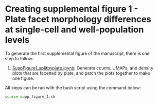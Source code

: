 # Creating supplemental figure 1 - Plate facet morphology differences at single-cell and well-population levels

To generate the first supplemental figure of the manuscript, there is one step to follow:

1. [SuppFigure1_splitbyplate.ipynb](./SuppFigure1_splitbyplate.ipynb): Generate counts, UMAPs, and density plots that are facetted by plate, and patch the plots together to make one figure.

All steps can be ran with the bash script using the command below:

```bash
source supp_figure_1.sh
```
